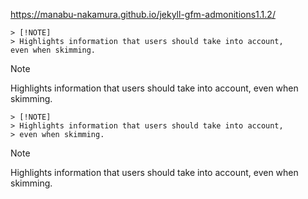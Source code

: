 https://manabu-nakamura.github.io/jekyll-gfm-admonitions1.1.2/
```
> [!NOTE]
> Highlights information that users should take into account,
even when skimming.
```
> [!NOTE]
> Highlights information that users should take into account,
even when skimming.
```
> [!NOTE]
> Highlights information that users should take into account,
> even when skimming.
```
> [!NOTE]
> Highlights information that users should take into account,
> even when skimming.
